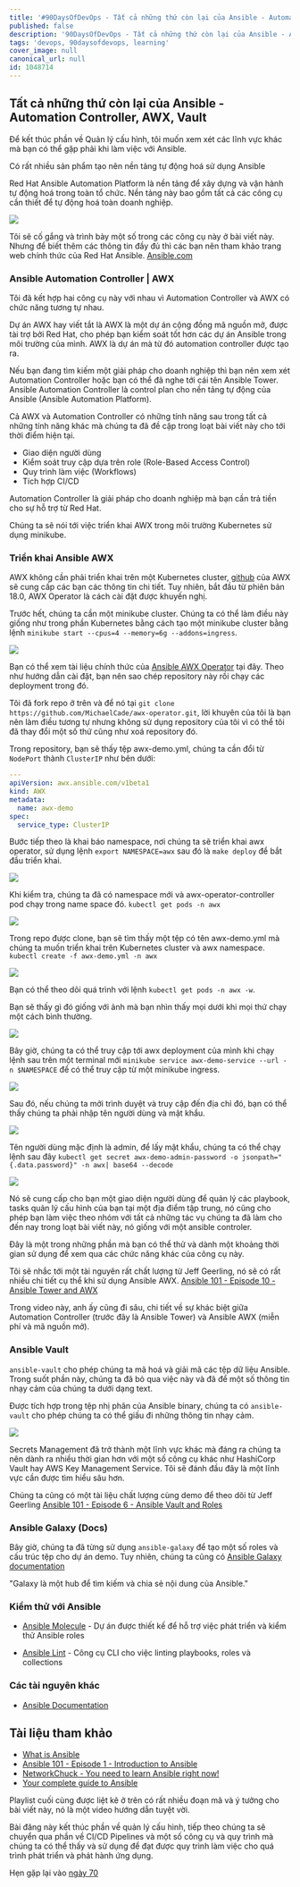 ```yaml
---
title: '#90DaysOfDevOps - Tất cả những thứ còn lại của Ansible - Automation Controller, AWX, Vault - Ngày 69'
published: false
description: '90DaysOfDevOps - Tất cả những thứ còn lại của Ansible - Automation Controller, AWX, Vault'
tags: 'devops, 90daysofdevops, learning'
cover_image: null
canonical_url: null
id: 1048714
---
```


## Tất cả những thứ còn lại của Ansible - Automation Controller, AWX, Vault

Để kết thúc phần về Quản lý cấu hình, tôi muốn xem xét các lĩnh vực khác mà bạn có thể gặp phải khi làm việc với Ansible.

Có rất nhiều sản phẩm tạo nên nền tảng tự động hoá sử dụng Ansible

Red Hat Ansible Automation Platform là nền tảng để xây dựng và vận hành tự động hoá trong toàn tổ chức. Nền tảng này bao gồm tất cả các công cụ cần thiết để tự động hoá toàn doanh nghiệp.

![](../../Days/Images/Day69_config1.png)

Tôi sẽ cố gắng và trình bày một số trong các công cụ này ở bài viết này. Nhưng để biết thêm các thông tin đầy đủ thì các bạn nên tham khảo trang web chính thức của Red Hat Ansible. [Ansible.com](https://www.ansible.com/?hsLang=en-us)

### Ansible Automation Controller | AWX

Tôi đã kết hợp hai công cụ này với nhau vì Automation Controller và AWX có chức năng tương tự nhau.

Dự án AWX hay viết tắt là AWX là một dự án cộng đồng mã nguồn mở, được tài trợ bởi Red Hat, cho phép bạn kiểm soát tốt hơn các dự án Ansible trong môi trường của mình. AWX là dự án mà từ đó automation controller được tạo ra.

Nếu bạn đang tìm kiếm một giải pháp cho doanh nghiệp thì bạn nên xem xét Automation Controller hoặc bạn có thể đã nghe tới cái tên Ansible Tower. Ansible Automation Controller là control plan cho nền tảng tự động của Ansible (Ansible Automation Platform).

Cả AWX và Automation Controller có những tính năng sau trong tất cả những tính năng khác mà chúng ta đã đề cập trong loạt bài viết này cho tới thời điểm hiện tại.

- Giao diện người dùng
- Kiểm soát truy cập dựa trên role (Role-Based Access Control)
- Quy trình làm việc (Workflows)
- Tích hợp CI/CD

Automation Controller là giải pháp cho doanh nghiệp mà bạn cần trả tiền cho sự hỗ trợ từ Red Hat.

Chúng ta sẽ nói tới việc triển khai AWX trong môi trường Kubernetes sử dụng minikube.

### Triển khai Ansible AWX

AWX không cần phải triển khai trên một Kubernetes cluster, [github](https://github.com/ansible/awx) của AWX sẽ cung cấp các bạn các thông tin chi tiết. Tuy nhiên, bắt đầu từ phiên bản 18.0, AWX Operator là cách cài đặt được khuyến nghị.

Trước hết, chúng ta cần một minikube cluster. Chúng ta có thể làm điều này giống như trong phần Kubernetes bằng cách tạo một minikube cluster bằng lệnh `minikube start --cpus=4 --memory=6g --addons=ingress`.

![](../../Days/Images/Day69_config2.png)

Bạn có thể xem tài liệu chính thức của [Ansible AWX Operator](https://github.com/ansible/awx-operator) tại đây. Theo như hướng dẫn cài đặt, bạn nên sao chép repository này rồi chạy các deployment trong đó.

Tôi đã fork repo ở trên và để nó tại `git clone https://github.com/MichaelCade/awx-operator.git`, lời khuyên của tôi là bạn nên làm điều tương tự nhưng không sử dụng repository của tôi vì có thể tôi đã thay đổi một số thứ cũng như xoá repository đó.

Trong repository, bạn sẽ thấy tệp awx-demo.yml, chúng ta cần đổi từ `NodePort` thành `ClusterIP` như bên dưới:

```Yaml
---
apiVersion: awx.ansible.com/v1beta1
kind: AWX
metadata:
  name: awx-demo
spec:
  service_type: ClusterIP
```

Bước tiếp theo là khai báo namespace, nơi chúng ta sẽ triển khai awx operator, sử dụng lệnh `export NAMESPACE=awx` sau đó là `make deploy` để bắt đầu triển khai.

![](../../Days/Images/Day69_config3.png)

Khi kiểm tra, chúng ta đã có namespace mới và awx-operator-controller pod chạy trong name space đó. `kubectl get pods -n awx`

![](../../Days/Images/Day69_config4.png)

Trong repo được clone, bạn sẽ tìm thấy một tệp có tên awx-demo.yml mà chúng ta muốn triển khai trên Kubernetes cluster và awx namespace. `kubectl create -f awx-demo.yml -n awx`

![](../../Days/Images/Day69_config5.png)

Bạn có thể theo dõi quá trình với lệnh `kubectl get pods -n awx -w`.

Bạn sẽ thấy gì đó giống với ảnh mà bạn nhìn thấy mọi dưới khi mọi thứ chạy một cách bình thường.

![](../../Days/Images/Day69_config6.png)

Bây giờ, chúng ta có thể truy cập tới awx deployment của mình khi chạy lệnh sau trên một terminal mới `minikube service awx-demo-service --url -n $NAMESPACE` để có thể truy cập từ một minikube ingress.

![](../../Days/Images/Day69_config7.png)

Sau đó, nếu chúng ta mởi trình duyệt và truy cập đến địa chỉ đó, bạn có thể thấy chúng ta phải nhập tên người dùng và mật khẩu.

![](../../Days/Images/Day69_config8.png)

Tên người dùng mặc định là admin, để lấy mật khẩu, chúng ta có thể chạy lệnh sau đây `kubectl get secret awx-demo-admin-password -o jsonpath="{.data.password}" -n awx| base64 --decode`

![](../../Days/Images/Day69_config9.png)

Nó sẽ cung cấp cho bạn một giao diện người dùng để quản lý các playbook, tasks quản lý cấu hình của bạn tại một địa điểm tập trung, nó cũng cho phép bạn làm việc theo nhóm với tất cả những tác vụ chúng ta đã làm cho đến nay trong loạt bài viết này, nó giống với một ansible controler.

Đây là một trong những phần mà bạn có thể thử và dành một khoảng thời gian sử dụng để xem qua các chức năng khác của công cụ này.

Tôi sẽ nhắc tới một tài nguyên rất chất lượng từ Jeff Geerling, nó sẽ có rất nhiều chi tiết cụ thể khi sử dụng Ansible AWX. [Ansible 101 - Episode 10 - Ansible Tower and AWX](https://www.youtube.com/watch?v=iKmY4jEiy_A&t=752s)

Trong video này, anh ấy cũng đi sâu, chi tiết về sự khác biệt giữa Automation Controller (trước đây là Ansible Tower) và Ansible AWX (miễn phí và mã nguồn mở).

### Ansible Vault

`ansible-vault` cho phép chúng ta mã hoá và giải mã các tệp dữ liệu Ansible. Trong suốt phần này, chúng ta đã bỏ qua việc này và đã để một số thông tin nhạy cảm của chúng ta dưới dạng text.

Được tích hợp trong tệp nhị phân của Ansible binary, chúng ta có `ansible-vault` cho phép chúng ta có thể giấu đi những thông tin nhạy cảm.

![](../../Days/Images/Day69_config10.png)

Secrets Management đã trở thành một lĩnh vực khác mà đáng ra chúng ta nên dành ra nhiều thời gian hơn với một số công cụ khác như HashiCorp Vault hay AWS Key Management Service. Tôi sẽ đánh đầu đây là một lĩnh vực cần được tìm hiểu sâu hơn.

Chúng ta cũng có một tài liệu chất lượng cùng demo để theo dõi từ Jeff Geerling [Ansible 101 - Episode 6 - Ansible Vault and Roles](https://www.youtube.com/watch?v=JFweg2dUvqM)

### Ansible Galaxy (Docs)

Bây giờ, chúng ta đã từng sử dụng `ansible-galaxy` để tạo một số roles và cấu trúc tệp cho dự án demo. Tuy nhiên, chúng ta cũng có [Ansible Galaxy documentation](https://galaxy.ansible.com/docs/)

"Galaxy là một hub để tìm kiếm và chia sẻ nội dung của Ansible."

### Kiểm thử với Ansible

- [Ansible Molecule](https://molecule.readthedocs.io/en/latest/) - Dự án được thiết kế để hỗ trợ việc phát triển và kiểm thử Ansible roles

- [Ansible Lint](https://ansible-lint.readthedocs.io/en/latest/) - Công cụ CLI cho việc linting playbooks, roles và collections

### Các tài nguyên khác

- [Ansible Documentation](https://docs.ansible.com/ansible/latest/index.html)

## Tài liệu tham khảo

- [What is Ansible](https://www.youtube.com/watch?v=1id6ERvfozo)
- [Ansible 101 - Episode 1 - Introduction to Ansible](https://www.youtube.com/watch?v=goclfp6a2IQ)
- [NetworkChuck - You need to learn Ansible right now!](https://www.youtube.com/watch?v=5hycyr-8EKs&t=955s)
- [Your complete guide to Ansible](https://www.youtube.com/playlist?list=PLnFWJCugpwfzTlIJ-JtuATD2MBBD7_m3u)

Playlist cuối cùng được liệt kê ở trên có rất nhiều đoạn mã và ý tưởng cho bài viết này, nó là một video hướng dẫn tuyệt vời.

Bài đăng này kết thúc phần về quản lý cấu hình, tiếp theo chúng ta sẽ chuyển qua phần về CI/CD Pipelines và một số công cụ và quy trình mà chúng ta có thể thấy và sử dụng để đạt được quy trình làm việc cho quá trình phát triển và phát hành ứng dụng.

Hẹn gặp lại vào [ngày 70](day70.md)
